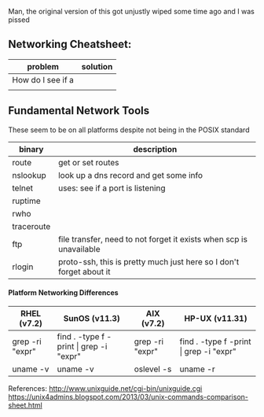 Man, the original version of this got unjustly wiped some time ago and I was pissed


## Networking Cheatsheet:

| problem | solution |
| ------------- | ------------- |
| How do I see if a | |
| | |

## Fundamental Network Tools

These seem to be on all platforms despite not being in the POSIX standard

| binary | description |
| ------------- | ------------- |
| route | get or set routes |
| nslookup | look up a dns record and get some info |
| telnet | uses: see if a port is listening |
| ruptime |  |
| rwho |  |
| traceroute |  |
| ftp | file transfer, need to not forget it exists when scp is unavailable |
| rlogin | proto-ssh, this is pretty much just here so I don't forget about it |




#### Platform Networking Differences

| RHEL (v7.2) | SunOS (v11.3) | AIX (v7.2) | HP-UX (v11.31) |
| ------------- | ------------- | ------------- | ------------- |
| grep -ri "expr" | find . -type f -print \| grep -i "expr" | grep -ri "expr"  | find . -type f -print \| grep -i "expr" |
| uname -v | uname -v | oslevel -s  | uname -r |

References:
http://www.unixguide.net/cgi-bin/unixguide.cgi
https://unix4admins.blogspot.com/2013/03/unix-commands-comparison-sheet.html


